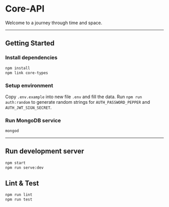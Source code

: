 # Core-API

Welcome to a journey through time and space.


------------------------------------------------------------------------------------------------------------------------


## Getting Started

### Install dependencies

```bash
npm install
npm link core-types
```


### Setup environment

Copy `.env.example` into new file `.env` and fill the data. Run `npm run auth:random` to generate random strings for `AUTH_PASSWORD_PEPPER` and `AUTH_JWT_SIGN_SECRET`.


### Run MongoDB service

```bash
mongod
```


------------------------------------------------------------------------------------------------------------------------


## Run development server

```bash
npm start
npm run serve:dev
```

## Lint & Test

```bash
npm run lint
npm run test
```
